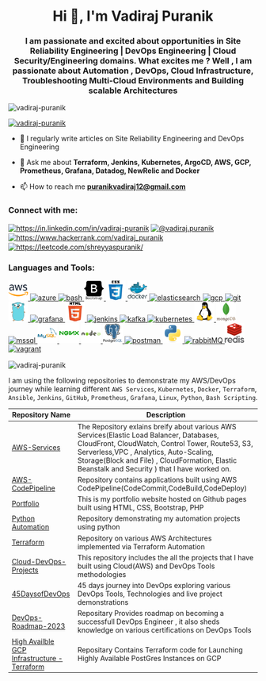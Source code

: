 <h1 align="center">Hi 👋, I'm Vadiraj Puranik</h1>
<h3 align="center">I am passionate and excited about opportunities in Site Reliability Engineering | DevOps Engineering | Cloud Security/Engineering domains. What excites me ? Well , I am passionate about Automation , DevOps, Cloud Infrastructure, Troubleshooting Multi-Cloud Environments and Building scalable Architectures</h3>

<p align="left"> <img src="https://komarev.com/ghpvc/?username=vadiraj-puranik&label=Profile%20views&color=0e75b6&style=flat" alt="vadiraj-puranik" /> </p>

<p align="left"> <a href="https://github.com/ryo-ma/github-profile-trophy"><img src="https://github-profile-trophy.vercel.app/?username=vadiraj-puranik" alt="vadiraj-puranik" /></a> </p>

- 📝 I regularly write articles on Site Reliability Engineering and DevOps Engineering

- 💬 Ask me about **Terraform, Jenkins, Kubernetes, ArgoCD, AWS, GCP, Prometheus, Grafana, Datadog, NewRelic and Docker**

- 📫 How to reach me **puranikvadiraj12@gmail.com**

<h3 align="left">Connect with me:</h3>
<p align="left">
<a href="https://linkedin.com/in/https://in.linkedin.com/in/vadiraj-puranik" target="blank"><img align="center" src="https://raw.githubusercontent.com/rahuldkjain/github-profile-readme-generator/master/src/images/icons/Social/linked-in-alt.svg" alt="https://in.linkedin.com/in/vadiraj-puranik" height="30" width="40" /></a>
<a href="https://medium.com/@vadiraj.puranik" target="blank"><img align="center" src="https://raw.githubusercontent.com/rahuldkjain/github-profile-readme-generator/master/src/images/icons/Social/medium.svg" alt="@vadiraj.puranik" height="30" width="40" /></a>
<a href="https://www.hackerrank.com/https://www.hackerrank.com/vadiraj_puranik" target="blank"><img align="center" src="https://raw.githubusercontent.com/rahuldkjain/github-profile-readme-generator/master/src/images/icons/Social/hackerrank.svg" alt="https://www.hackerrank.com/vadiraj_puranik" height="30" width="40" /></a>
<a href="https://www.leetcode.com/https://leetcode.com/shreyyaspuranik/" target="blank"><img align="center" src="https://raw.githubusercontent.com/rahuldkjain/github-profile-readme-generator/master/src/images/icons/Social/leet-code.svg" alt="https://leetcode.com/shreyyaspuranik/" height="30" width="40" /></a>
</p>

<h3 align="left">Languages and Tools:</h3>
<p align="left"> <a href="https://aws.amazon.com" target="_blank" rel="noreferrer"> <img src="https://raw.githubusercontent.com/devicons/devicon/master/icons/amazonwebservices/amazonwebservices-original-wordmark.svg" alt="aws" width="40" height="40"/> </a> <a href="https://azure.microsoft.com/en-in/" target="_blank" rel="noreferrer"> <img src="https://www.vectorlogo.zone/logos/microsoft_azure/microsoft_azure-icon.svg" alt="azure" width="40" height="40"/> </a> <a href="https://www.gnu.org/software/bash/" target="_blank" rel="noreferrer"> <img src="https://www.vectorlogo.zone/logos/gnu_bash/gnu_bash-icon.svg" alt="bash" width="40" height="40"/> </a> <a href="https://getbootstrap.com" target="_blank" rel="noreferrer"> <img src="https://raw.githubusercontent.com/devicons/devicon/master/icons/bootstrap/bootstrap-plain-wordmark.svg" alt="bootstrap" width="40" height="40"/> </a> <a href="https://www.w3schools.com/css/" target="_blank" rel="noreferrer"> <img src="https://raw.githubusercontent.com/devicons/devicon/master/icons/css3/css3-original-wordmark.svg" alt="css3" width="40" height="40"/> </a> <a href="https://www.docker.com/" target="_blank" rel="noreferrer"> <img src="https://raw.githubusercontent.com/devicons/devicon/master/icons/docker/docker-original-wordmark.svg" alt="docker" width="40" height="40"/> </a> <a href="https://www.elastic.co" target="_blank" rel="noreferrer"> <img src="https://www.vectorlogo.zone/logos/elastic/elastic-icon.svg" alt="elasticsearch" width="40" height="40"/> </a> <a href="https://cloud.google.com" target="_blank" rel="noreferrer"> <img src="https://www.vectorlogo.zone/logos/google_cloud/google_cloud-icon.svg" alt="gcp" width="40" height="40"/> </a> <a href="https://git-scm.com/" target="_blank" rel="noreferrer"> <img src="https://www.vectorlogo.zone/logos/git-scm/git-scm-icon.svg" alt="git" width="40" height="40"/> </a> <a href="https://golang.org" target="_blank" rel="noreferrer"> <img src="https://raw.githubusercontent.com/devicons/devicon/master/icons/go/go-original.svg" alt="go" width="40" height="40"/> </a> <a href="https://grafana.com" target="_blank" rel="noreferrer"> <img src="https://www.vectorlogo.zone/logos/grafana/grafana-icon.svg" alt="grafana" width="40" height="40"/> </a> <a href="https://www.w3.org/html/" target="_blank" rel="noreferrer"> <img src="https://raw.githubusercontent.com/devicons/devicon/master/icons/html5/html5-original-wordmark.svg" alt="html5" width="40" height="40"/> </a> <a href="https://www.jenkins.io" target="_blank" rel="noreferrer"> <img src="https://www.vectorlogo.zone/logos/jenkins/jenkins-icon.svg" alt="jenkins" width="40" height="40"/> </a> <a href="https://kafka.apache.org/" target="_blank" rel="noreferrer"> <img src="https://www.vectorlogo.zone/logos/apache_kafka/apache_kafka-icon.svg" alt="kafka" width="40" height="40"/> </a> <a href="https://kubernetes.io" target="_blank" rel="noreferrer"> <img src="https://www.vectorlogo.zone/logos/kubernetes/kubernetes-icon.svg" alt="kubernetes" width="40" height="40"/> </a> <a href="https://www.linux.org/" target="_blank" rel="noreferrer"> <img src="https://raw.githubusercontent.com/devicons/devicon/master/icons/linux/linux-original.svg" alt="linux" width="40" height="40"/> </a> <a href="https://www.mongodb.com/" target="_blank" rel="noreferrer"> <img src="https://raw.githubusercontent.com/devicons/devicon/master/icons/mongodb/mongodb-original-wordmark.svg" alt="mongodb" width="40" height="40"/> </a> <a href="https://www.microsoft.com/en-us/sql-server" target="_blank" rel="noreferrer"> <img src="https://www.svgrepo.com/show/303229/microsoft-sql-server-logo.svg" alt="mssql" width="40" height="40"/> </a> <a href="https://www.mysql.com/" target="_blank" rel="noreferrer"> <img src="https://raw.githubusercontent.com/devicons/devicon/master/icons/mysql/mysql-original-wordmark.svg" alt="mysql" width="40" height="40"/> </a> <a href="https://www.nginx.com" target="_blank" rel="noreferrer"> <img src="https://raw.githubusercontent.com/devicons/devicon/master/icons/nginx/nginx-original.svg" alt="nginx" width="40" height="40"/> </a> <a href="https://nodejs.org" target="_blank" rel="noreferrer"> <img src="https://raw.githubusercontent.com/devicons/devicon/master/icons/nodejs/nodejs-original-wordmark.svg" alt="nodejs" width="40" height="40"/> </a> <a href="https://www.postgresql.org" target="_blank" rel="noreferrer"> <img src="https://raw.githubusercontent.com/devicons/devicon/master/icons/postgresql/postgresql-original-wordmark.svg" alt="postgresql" width="40" height="40"/> </a> <a href="https://postman.com" target="_blank" rel="noreferrer"> <img src="https://www.vectorlogo.zone/logos/getpostman/getpostman-icon.svg" alt="postman" width="40" height="40"/> </a> <a href="https://www.python.org" target="_blank" rel="noreferrer"> <img src="https://raw.githubusercontent.com/devicons/devicon/master/icons/python/python-original.svg" alt="python" width="40" height="40"/> </a> <a href="https://www.rabbitmq.com" target="_blank" rel="noreferrer"> <img src="https://www.vectorlogo.zone/logos/rabbitmq/rabbitmq-icon.svg" alt="rabbitMQ" width="40" height="40"/> </a> <a href="https://redis.io" target="_blank" rel="noreferrer"> <img src="https://raw.githubusercontent.com/devicons/devicon/master/icons/redis/redis-original-wordmark.svg" alt="redis" width="40" height="40"/> </a> <a href="https://www.vagrantup.com/" target="_blank" rel="noreferrer"> <img src="https://www.vectorlogo.zone/logos/vagrantup/vagrantup-icon.svg" alt="vagrant" width="40" height="40"/> </a> </p>


<p><img align="center" src="https://github-readme-streak-stats.herokuapp.com/?user=vadiraj-puranik&" alt="vadiraj-puranik" /></p>


 I am using the following  repositories to demonstrate  my AWS/DevOps journey while learning different `AWS Services`, `Kubernetes`, `Docker`, `Terraform`, `Ansible`,  `Jenkins`, `GitHub`,  `Prometheus`, `Grafana`, `Linux`, `Python`, `Bash Scripting`.

  | Repository Name | Description  |
  | ------ | ------ |
  | [AWS-Services](https://github.com/Vadiraj-Puranik/AWS-Architectures) | The Repository exlains breify about various AWS Services(Elastic Load Balancer, Databases, CloudFront, CloudWatch, Control Tower, Route53, S3, Serverless,VPC , Analytics, Auto-Scaling, Storage(Block and File) , CloudFormation, Elastic Beanstalk and Security ) that I have worked on. |
  | [AWS-CodePipeline](https://github.com/Vadiraj-Puranik/AWS-CodePipeline) | Repository contains applications built using AWS CodePipeline(CodeCommit,CodeBuild,CodeDeploy) |
  | [Portfolio](https://github.com/Vadiraj-Puranik/Portfolio) | This is my portfolio website hosted on Github pages built using HTML, CSS, Bootstrap, PHP |
  | [Python Automation ](https://github.com/Vadiraj-Puranik/PythonAutomation) | Repository demonstrating my automation projects using python |
  | [Terraform ](https://github.com/Vadiraj-Puranik/Terraform) | Repository on various AWS Architectures implemented via Terraform Automation |
  | [Cloud-DevOps-Projects ](https://github.com/Vadiraj-Puranik/AWS-DevOps-Projects) | This repository includes the all the projects that I have  built using Cloud(AWS) and DevOps Tools methodologies |
  | [45DaysofDevOps](https://github.com/Vadiraj-Puranik/45DaysofDevOps) | 45 days journey into DevOps exploring various DevOps Tools, Technologies and live project demonstrations |
   | [DevOps-Roadmap-2023](https://github.com/Vadiraj-Puranik/DevOps-Roadmap) | Repositary Provides roadmap on becoming a successfull DevOps Engineer , it also sheds knowledge on various certifications on DevOps Tools |
  | [High Availble GCP Infrastructure - Terraform](https://github.com/Vadiraj-Puranik/Terraform---HA-Scalable-GCP-Database) | Repositary Contains Terraform code for Launching Highly Available PostGres Instances on GCP |
  
  
